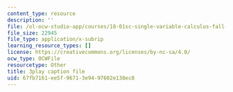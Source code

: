 ```yaml
---
content_type: resource
description: ''
file: /ol-ocw-studio-app/courses/18-01sc-single-variable-calculus-fall-2010/67fb7161ee5f96713e9497602e138ec8_CMbvq16z0gA.srt
file_size: 22945
file_type: application/x-subrip
learning_resource_types: []
license: https://creativecommons.org/licenses/by-nc-sa/4.0/
ocw_type: OCWFile
resourcetype: Other
title: 3play caption file
uid: 67fb7161-ee5f-9671-3e94-97602e138ec8
---
```

